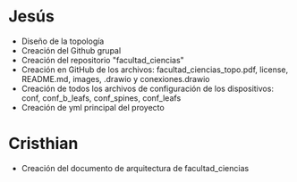 # Jesús
- Diseño de la topología
- Creación del Github grupal
- Creación del repositorio "facultad_ciencias" 
- Creación en GitHub de los archivos: facultad_ciencias_topo.pdf, license, README.md, images, .drawio y conexiones.drawio
- Creación de todos los archivos de configuración de los dispositivos: conf, conf_b_leafs, conf_spines, conf_leafs
- Creación de yml principal del proyecto


# Cristhian
- Creación del documento de arquitectura de facultad_ciencias 